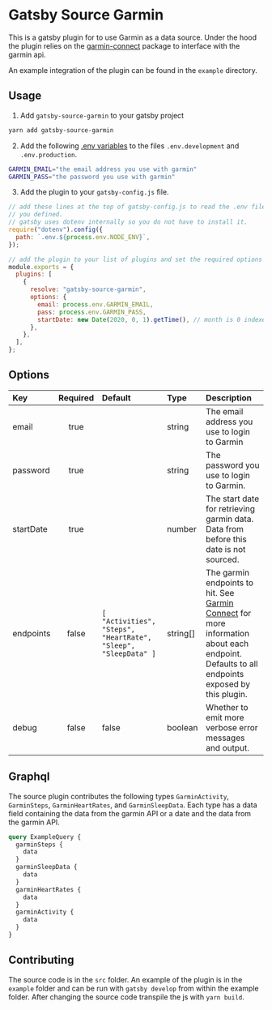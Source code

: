 # Gatsby Source Garmin

This is a gatsby plugin for to use Garmin as a data source.
Under the hood the plugin relies on the [garmin-connect](https://github.com/Pythe1337N/garmin-connect) package to interface with the garmin api.

An example integration of the plugin can be found in the `example` directory.

## Usage

1. Add `gatsby-source-garmin` to your gatsby project

```sh
yarn add gatsby-source-garmin
```

2. Add the following [.env variables](https://www.gatsbyjs.com/docs/how-to/local-development/environment-variables/#defining-environment-variables) to the files `.env.development` and `.env.production`.

```sh
GARMIN_EMAIL="the email address you use with garmin"
GARMIN_PASS="the password you use with garmin"
```

3. Add the plugin to your `gatsby-config.js` file.

```js
// add these lines at the top of gatsby-config.js to read the .env files
// you defined.
// gatsby uses dotenv internally so you do not have to install it.
require("dotenv").config({
  path: `.env.${process.env.NODE_ENV}`,
});

// add the plugin to your list of plugins and set the required options
module.exports = {
  plugins: [
    {
      resolve: "gatsby-source-garmin",
      options: {
        email: process.env.GARMIN_EMAIL,
        pass: process.env.GARMIN_PASS,
        startDate: new Date(2020, 0, 1).getTime(), // month is 0 indexed so 0 is january
      },
    },
  ],
};
```

## Options

| Key       | Required | Default                                                        | Type     | Description                                                                                                                                                                                 |
| :-------- | :------: | :------------------------------------------------------------- | :------- | :------------------------------------------------------------------------------------------------------------------------------------------------------------------------------------------ |
| email     |   true   |                                                                | string   | The email address you use to login to Garmin                                                                                                                                                |
| password  |   true   |                                                                | string   | The password you use to login to Garmin.                                                                                                                                                    |
| startDate |   true   |                                                                | number   | The start date for retrieving garmin data. Data from before this date is not sourced.                                                                                                       |
| endpoints |  false   | `[ "Activities", "Steps", "HeartRate", "Sleep", "SleepData" ]` | string[] | The garmin endpoints to hit. See [Garmin Connect](https://github.com/Pythe1337N/garmin-connect) for more information about each endpoint. Defaults to all endpoints exposed by this plugin. |
| debug     |  false   | false                                                          | boolean  | Whether to emit more verbose error messages and output.                                                                                                                                     |

## Graphql

The source plugin contributes the following types `GarminActivity`, `GarminSteps`, `GarminHeartRates`, and `GarminSleepData`.
Each type has a data field containing the data from the garmin API or a date and the data from the garmin API.

```graphql
query ExampleQuery {
  garminSteps {
    data
  }
  garminSleepData {
    data
  }
  garminHeartRates {
    data
  }
  garminActivity {
    data
  }
}
```

## Contributing

The source code is in the `src` folder.
An example of the plugin is in the `example` folder and can be run with `gatsby develop` from within the example folder.
After changing the source code transpile the js with `yarn build`.
